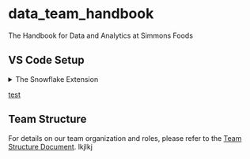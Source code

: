 # data_team_handbook
The Handbook for Data and Analytics at Simmons Foods

## VS Code Setup

<details>
  
<summary> The Snowflake Extension </summary>

  - when adding an account, use the url for the account.
  - For example, our dev account would be:
    ```
    https://zq95793.us-east-2.aws.snowflakecomputing.com
    ```
  - use the SSO option for login
  - then choose the active DB, schema, and warehouse
  
</details>

[test](test_name.md)

## Team Structure

For details on our team organization and roles, please refer to the [Team Structure Document](TEAM_STRUCTURE.md).
lkjlkj

